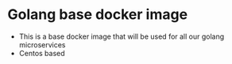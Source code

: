 # Golang base docker image

* This is a base docker image that will be used for all our golang microservices
* Centos based



